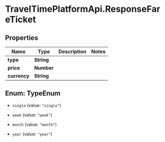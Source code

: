 # TravelTimePlatformApi.ResponseFareTicket

## Properties

Name | Type | Description | Notes
------------ | ------------- | ------------- | -------------
**type** | **String** |  | 
**price** | **Number** |  | 
**currency** | **String** |  | 



## Enum: TypeEnum


* `single` (value: `"single"`)

* `week` (value: `"week"`)

* `month` (value: `"month"`)

* `year` (value: `"year"`)




